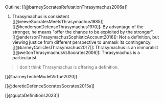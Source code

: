 Outline: 
[[@barneySocratesRefutationThrasymachus2006a]]


1. Thrasymachus is consistent
[[@reeveSocratesMeetsThrasymachus1985]]
[[@hendersonDefenseThrasymachus1970]]: By advantage of the stronger, he means "offer the chance to be exploited by the stronger".
[[@andersonThrasymachusSophisticAccount2016]]: Not a definition, but viewing justice from different perspective to unmask its contingency.
[[@barneyCalliclesThrasymachus2017]]: Thrasymachus is an immoralist
[[@weltonThrasymachusVsSocrates2006]]: Thrasymachus is a particularist

> I don't think Thrasymachus is offering a definition.

[[@barneyTecheModelVirtue2020]]

[[@dereticDefenceSocratesSocrates2015a]]

[[@guptaDefinitions2023]]
